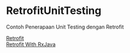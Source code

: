 # RetrofitUnitTesting
Contoh Penerapaan Unit Testing dengan Retrofit

[Retrofit](https://github.com/alfianyusufabdullah/RetrofitUnitTesting/tree/master/retrofit)<br>
[Retrofit With RxJava](https://github.com/alfianyusufabdullah/RetrofitUnitTesting/tree/master/retrofitrx)
